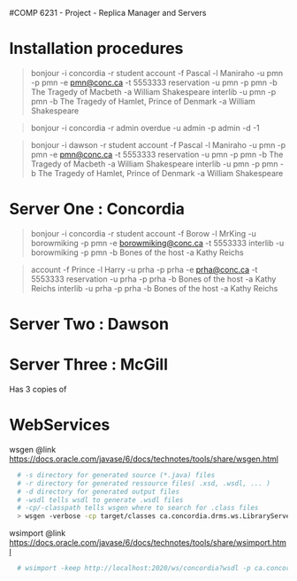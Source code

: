 #COMP 6231 - Project - Replica Manager and Servers  




Installation procedures 
==== 

> bonjour -i concordia -r student
> account -f Pascal -l Maniraho -u pmn -p pmn -e pmn@conc.ca -t 5553333
> reservation -u pmn -p pmn -b The Tragedy of Macbeth -a William Shakespeare
> interlib -u pmn -p pmn -b The Tragedy of Hamlet, Prince of Denmark -a William Shakespeare

> bonjour -i concordia -r admin
> overdue -u admin -p admin -d -1

> bonjour -i dawson -r student
> account -f Pascal -l Maniraho -u pmn -p pmn -e pmn@conc.ca -t 5553333
> reservation -u pmn -p pmn -b The Tragedy of Macbeth -a William Shakespeare
> interlib -u pmn -p pmn -b The Tragedy of Hamlet, Prince of Denmark -a William Shakespeare

Server One : Concordia
==========

> bonjour -i concordia -r student
> account -f Borow -l MrKing -u borowmiking -p pmn -e borowmiking@conc.ca -t 5553333
> interlib -u borowmiking -p pmn -b Bones of the host -a Kathy Reichs


> account -f Prince -l Harry -u prha -p prha -e prha@conc.ca -t 5553333
> reservation -u prha -p prha -b Bones of the host -a Kathy Reichs
> interlib -u prha -p prha -b Bones of the host -a Kathy Reichs


Server Two : Dawson
==========

Server Three : McGill
===========

Has 3 copies of


WebServices
===

wsgen
@link https://docs.oracle.com/javase/6/docs/technotes/tools/share/wsgen.html

```sh
  # -s directory for generated source (*.java) files
  # -r directory for generated ressource files( .xsd, .wsdl, ... )
  # -d directory for generated output files
  # -wsdl tells wsdl to generate .wsdl files
  # -cp/-classpath tells wsgen where to search for .class files  
  > wsgen -verbose -cp target/classes ca.concordia.drms.ws.LibraryServerImpl -s src/main/java -r target/classes -d target/classes -wsdl
```
wsimport
@link https://docs.oracle.com/javase/6/docs/technotes/tools/share/wsimport.html

```sh
  # wsimport -keep http://localhost:2020/ws/concordia?wsdl -p ca.concordia.drms.ws.client -s src/main/java  -d target/classes
```
